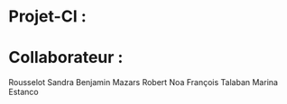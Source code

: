 # Projet-CI : 

# Collaborateur : 

Rousselot Sandra
Benjamin Mazars
Robert Noa
François Talaban
Marina Estanco


